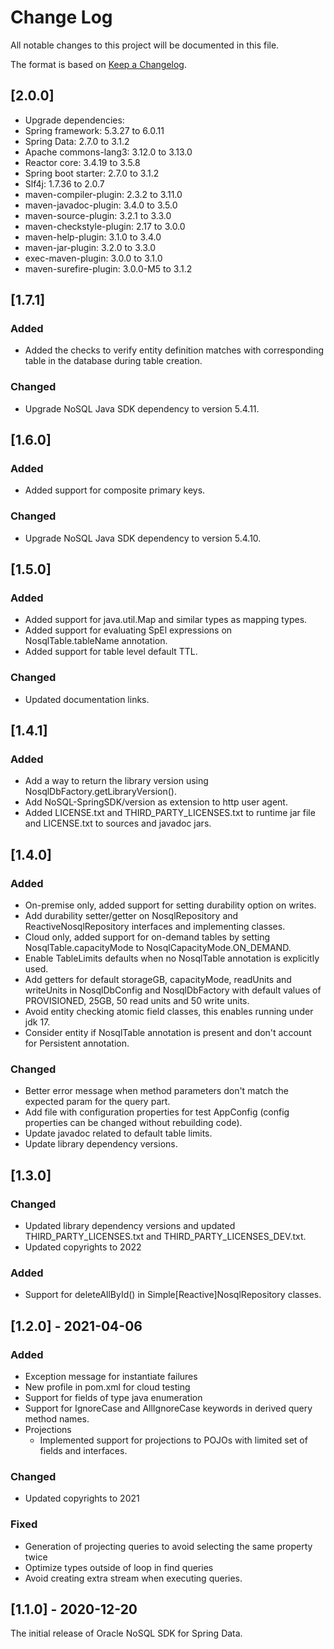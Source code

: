 # Change Log
All notable changes to this project will be documented in this file.

The format is based on [Keep a Changelog](http://keepachangelog.com/).

## [2.0.0] 
 - Upgrade dependencies:
  - Spring framework: 5.3.27 to 6.0.11
  - Spring Data: 2.7.0 to 3.1.2
  - Apache commons-lang3: 3.12.0 to 3.13.0
  - Reactor core: 3.4.19 to 3.5.8
  - Spring boot starter: 2.7.0 to 3.1.2
  - Slf4j: 1.7.36 to 2.0.7
  - maven-compiler-plugin: 2.3.2 to 3.11.0
  - maven-javadoc-plugin: 3.4.0 to 3.5.0
  - maven-source-plugin: 3.2.1 to 3.3.0
  - maven-checkstyle-plugin: 2.17 to 3.0.0
  - maven-help-plugin: 3.1.0 to 3.4.0
  - maven-jar-plugin: 3.2.0 to 3.3.0
  - exec-maven-plugin: 3.0.0 to 3.1.0
  - maven-surefire-plugin: 3.0.0-M5 to 3.1.2

## [1.7.1]
### Added
- Added the checks to verify entity definition matches with corresponding 
  table in the database during table creation.

### Changed
- Upgrade NoSQL Java SDK dependency to version 5.4.11.

## [1.6.0]
### Added
- Added support for composite primary keys.

### Changed
- Upgrade NoSQL Java SDK dependency to version 5.4.10.

## [1.5.0]
### Added
- Added support for java.util.Map and similar types as mapping types.
- Added support for evaluating SpEl expressions on NosqlTable.tableName annotation.
- Added support for table level default TTL.

### Changed
- Updated documentation links.

## [1.4.1]
### Added
- Add a way to return the library version using NosqlDbFactory.getLibraryVersion().
- Add NoSQL-SpringSDK/version as extension to http user agent.
- Added LICENSE.txt and THIRD_PARTY_LICENSES.txt to runtime jar file and LICENSE.txt to sources and javadoc jars.

## [1.4.0]
### Added
- On-premise only, added support for setting durability option on writes.
- Add durability setter/getter on NosqlRepository and ReactiveNosqlRepository interfaces and implementing classes.
- Cloud only, added support for on-demand tables by setting NosqlTable.capacityMode to NosqlCapacityMode.ON_DEMAND.
- Enable TableLimits defaults when no NosqlTable annotation is explicitly used.
- Add getters for default storageGB, capacityMode, readUnits and writeUnits in NosqlDbConfig and NosqlDbFactory with default values of PROVISIONED, 25GB, 50 read units and 50 write units.
- Avoid entity checking atomic field classes, this enables running under jdk 17.
- Consider entity if NosqlTable annotation is present and don't account for Persistent annotation.

### Changed
- Better error message when method parameters don't match the expected param for the query part.
- Add file with configuration properties for test AppConfig (config properties can be changed without rebuilding code).
- Update javadoc related to default table limits.
- Update library dependency versions.

## [1.3.0]
### Changed
- Updated library dependency versions and updated THIRD_PARTY_LICENSES.txt 
and THIRD_PARTY_LICENSES_DEV.txt.
- Updated copyrights to 2022

### Added
- Support for deleteAllById() in Simple[Reactive]NosqlRepository classes.

## [1.2.0] - 2021-04-06
### Added
- Exception message for instantiate failures
- New profile in pom.xml for cloud testing
- Support for fields of type java enumeration
- Support for IgnoreCase and AllIgnoreCase keywords in derived query method 
  names.
- Projections
  - Implemented support for projections to POJOs with limited set of fields 
    and interfaces.

### Changed
- Updated copyrights to 2021

### Fixed
- Generation of projecting queries to avoid selecting the same property twice
- Optimize types outside of loop in find queries
- Avoid creating extra stream when executing queries.

## [1.1.0] - 2020-12-20
The initial release of Oracle NoSQL SDK for Spring Data.
